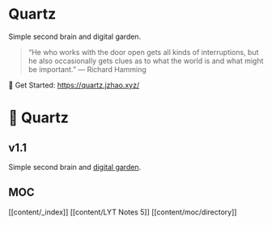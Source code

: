 # Quartz
Simple second brain and digital garden.

> “He who works with the door open gets all kinds of interruptions, but he also occasionally gets clues as to what the world is and what might be important.” — Richard Hamming

🔗 Get Started: https://quartz.jzhao.xyz/

# 🌱 Quartz
## v1.1

Simple second brain and [digital garden](https://jzhao.xyz/posts/digital-gardening).
## MOC
[[content/_index]]
[[content/LYT Notes 5]]
[[content/moc/directory]]